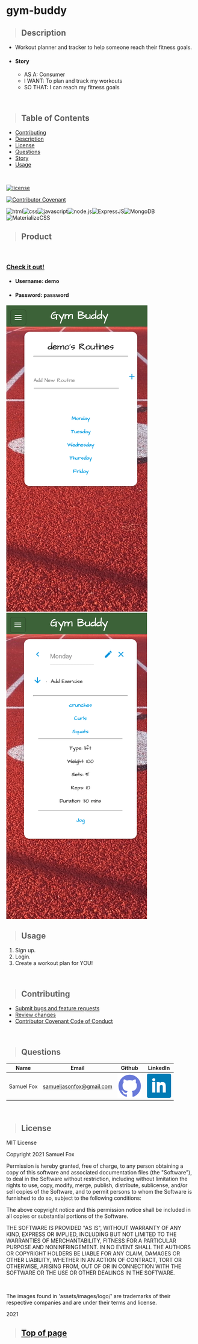 
# gym-buddy

>## Description 

* Workout planner and tracker to help someone reach their fitness goals.

* #### Story
    * AS A: Consumer
    * I WANT: To plan and track my workouts
    * SO THAT: I can reach my fitness goals

<br>

>## Table of Contents

* [Contributing](#Contributing)
* [Description](#Description)
* [License](#License)
* [Questions](#Questions)
* [Story](#Story)
* [Usage](#Usage)
<br>

[![license](https://img.shields.io/badge/License-MIT-blue)](#License)
<br>

[![Contributor Covenant](https://img.shields.io/badge/Contributor%20Covenant-v2.0%20adopted-ff69b4.svg)](https://www.contributor-covenant.org/)
<br>

![html](https://img.shields.io/badge/-HTML5-blue?logo=html5)![css](https://img.shields.io/badge/-CSS-red?logo=css3)![javascript](https://img.shields.io/badge/-JavaScript-F7DF1E?logo=javascript&logoColor=black)![node.js](https://img.shields.io/badge/-node.js-339933?logo=node.js&logoColor=white)![ExpressJS](https://img.shields.io/badge/-Express-000000?logo=JavaScript&logoColor=yellow)![MongoDB](https://img.shields.io/badge/-MongoDB-47A248?logo=MongoDB&logoColor=white)![MaterializeCSS](https://img.shields.io/badge/-MaterializeCSS-FF7F7F?logo=Material%20Design&logoColor=white)



>## Product
<br>

 ### [Check it out!](https://sjf-gym-buddy.herokuapp.com/)

* #### Username: demo
*  #### Password: password
 

![Screenshot](public/assets/images/screenshot.png)
![Screenshot](public/assets/images/screenshot2.png)



>## Usage

1. Sign up.
2. Login.
3. Create a workout plan for YOU!

<br>

>## Contributing

* [Submit bugs and feature requests](https://github.com/samuelfox1/gym-buddy/issues)
* [Review changes](https://github.com/samuelfox1/gym-buddy/pulls)
* [Contributor Covenant Code of Conduct](https://www.contributor-covenant.org/)


<br>

>## Questions

| Name | Email  | Github  | LinkedIn |
| :--: | :----: | :-----: | :------: |
| Samuel Fox | samueljasonfox@gmail.com | [![Github](public/assets/images/logo/github.png)](https://github.com/samuelfox1) | [![LinkedIn](public/assets/images/logo/linkedin.png)](https://www.linkedin.com/in/samuelfox-tacoma) |

<br>

>## License

MIT License

Copyright 2021 Samuel Fox

Permission is hereby granted, free of charge, to any person obtaining a copy of this software and associated documentation files (the "Software"), to deal in the Software without restriction, including without limitation the rights to use, copy, modify, merge, publish, distribute, sublicense, and/or sell copies of the Software, and to permit persons to whom the Software is furnished to do so, subject to the following conditions:

The above copyright notice and this permission notice shall be included in all copies or substantial portions of the Software.

THE SOFTWARE IS PROVIDED "AS IS", WITHOUT WARRANTY OF ANY KIND, EXPRESS OR IMPLIED, INCLUDING BUT NOT LIMITED TO THE WARRANTIES OF MERCHANTABILITY, FITNESS FOR A PARTICULAR PURPOSE AND NONINFRINGEMENT. IN NO EVENT SHALL THE AUTHORS OR COPYRIGHT HOLDERS BE LIABLE FOR ANY CLAIM, DAMAGES OR OTHER LIABILITY, WHETHER IN AN ACTION OF CONTRACT, TORT OR OTHERWISE, ARISING FROM, OUT OF OR IN CONNECTION WITH THE SOFTWARE OR THE USE OR OTHER DEALINGS IN THE SOFTWARE.

<br>

The images found in 'assets/images/logo/' are trademarks of their respective companies and are under their terms and license.
<br>

2021
<br>

>## [Top of page](#gym-buddy)
